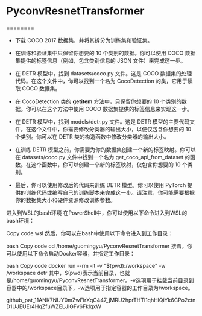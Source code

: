 # PyconvResnetTransformer
========
- 下载 COCO 2017 数据集，并将其拆分为训练集和验证集。

- 在训练和验证集中只保留你想要的 10 个类别的数据。你可以使用 COCO 数据集提供的标签信息（例如，包含类别信息的 JSON 文件）来完成这一步。

- 在 DETR 模型中，找到 datasets/coco.py 文件。这是 COCO 数据集的处理代码。在这个文件中，你可以找到一个名为 CocoDetection 的类，它用于读取 COCO 数据集。

- 在 CocoDetection 类的 __getitem__ 方法中，只保留你想要的 10 个类别的数据。你可以在这个方法中使用 COCO 数据集提供的标签信息来实现这一步。

- 在 DETR 模型中，找到 models/detr.py 文件。这是 DETR 模型的主要代码文件。在这个文件中，你需要修改分类器的输出大小，以便仅包含你想要的 10 个类别。你可以在 DETR 类的构造函数中修改分类器的输出大小。

- 在训练 DETR 模型之前，你需要为你的数据集创建一个新的标签映射。你可以在 datasets/coco.py 文件中找到一个名为 get_coco_api_from_dataset 的函数。在这个函数中，你可以创建一个新的标签映射，仅包含你想要的 10 个类别。

- 最后，你可以使用修改后的代码来训练 DETR 模型。你可以使用 PyTorch 提供的训练代码或编写自己的训练脚本来完成这一步。请注意，你可能需要根据你的数据集大小和硬件资源修改训练参数。

进入到WSL的bash环境
在PowerShell中，你可以使用以下命令进入到WSL的bash环境：

Copy code
wsl
然后，你可以在bash中使用以下命令进入到工作目录：

bash
Copy code
cd /home/guomingyu/PyconvResnetTransformer
接着，你可以使用以下命令启动Docker容器，并指定工作目录：

bash
Copy code
docker run --rm -it -v "$(pwd):/workspace" -w /workspace detr
其中，$(pwd)表示当前目录，也就是/home/guomingyu/PyconvResnetTransformer。-v选项用于挂载当前目录到容器中的/workspace目录下，-w选项用于指定容器的工作目录为/workspace。




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



